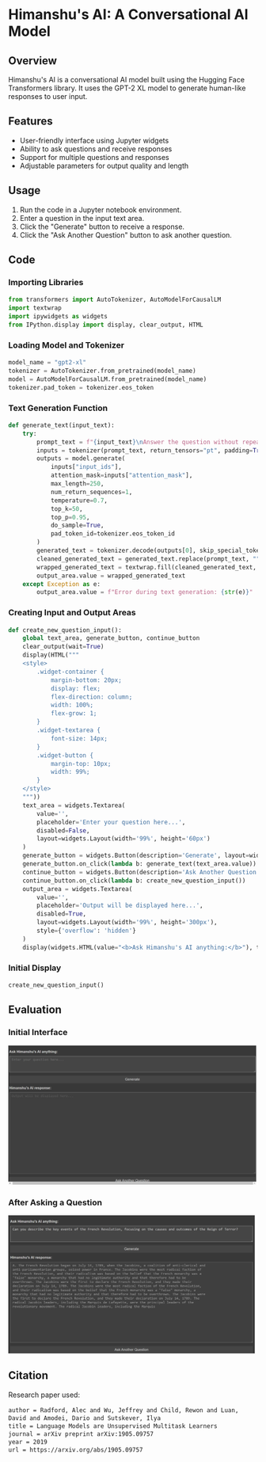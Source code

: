 # Himanshu's AI: A Conversational AI Model

## Overview

Himanshu's AI is a conversational AI model built using the Hugging Face Transformers library. It uses the GPT-2 XL model to generate human-like responses to user input.

## Features

* User-friendly interface using Jupyter widgets
* Ability to ask questions and receive responses
* Support for multiple questions and responses
* Adjustable parameters for output quality and length

## Usage

1. Run the code in a Jupyter notebook environment.
2. Enter a question in the input text area.
3. Click the "Generate" button to receive a response.
4. Click the "Ask Another Question" button to ask another question.

## Code

### Importing Libraries

```python
from transformers import AutoTokenizer, AutoModelForCausalLM
import textwrap
import ipywidgets as widgets
from IPython.display import display, clear_output, HTML
```

### Loading Model and Tokenizer
```python
model_name = "gpt2-xl"
tokenizer = AutoTokenizer.from_pretrained(model_name)
model = AutoModelForCausalLM.from_pretrained(model_name)
tokenizer.pad_token = tokenizer.eos_token
```
### Text Generation Function
```python
def generate_text(input_text):
    try:
        prompt_text = f"{input_text}\nAnswer the question without repeating the question above.\n"
        inputs = tokenizer(prompt_text, return_tensors="pt", padding=True, truncation=True)
        outputs = model.generate(
            inputs["input_ids"],
            attention_mask=inputs["attention_mask"],
            max_length=250,
            num_return_sequences=1,
            temperature=0.7,
            top_k=50,
            top_p=0.95,
            do_sample=True,
            pad_token_id=tokenizer.eos_token_id
        )
        generated_text = tokenizer.decode(outputs[0], skip_special_tokens=True)
        cleaned_generated_text = generated_text.replace(prompt_text, "").strip()
        wrapped_generated_text = textwrap.fill(cleaned_generated_text, width=100)
        output_area.value = wrapped_generated_text
    except Exception as e:
        output_area.value = f"Error during text generation: {str(e)}"
```
### Creating Input and Output Areas
```python
def create_new_question_input():
    global text_area, generate_button, continue_button
    clear_output(wait=True)
    display(HTML("""
    <style>
        .widget-container {
            margin-bottom: 20px;
            display: flex;
            flex-direction: column;
            width: 100%;
            flex-grow: 1;
        }
        .widget-textarea {
            font-size: 14px;
        }
        .widget-button {
            margin-top: 10px;
            width: 99%;
        }
    </style>
    """))
    text_area = widgets.Textarea(
        value='',
        placeholder='Enter your question here...',
        disabled=False,
        layout=widgets.Layout(width='99%', height='60px')
    )
    generate_button = widgets.Button(description='Generate', layout=widgets.Layout(width='99%'))
    generate_button.on_click(lambda b: generate_text(text_area.value))
    continue_button = widgets.Button(description='Ask Another Question', layout=widgets.Layout(width='99%'))
    continue_button.on_click(lambda b: create_new_question_input())
    output_area = widgets.Textarea(
        value='',
        placeholder='Output will be displayed here...',
        disabled=True,
        layout=widgets.Layout(width='99%', height='300px'),
        style={'overflow': 'hidden'}
    )
    display(widgets.HTML(value="<b>Ask Himanshu's AI anything:</b>"), text_area, generate_button, widgets.HTML(value="<b>Himanshu's AI response:</b>"), output_area, continue_button)
```
### Initial Display

```python
create_new_question_input()
```

## Evaluation

### Initial Interface

![Initial Interface](Input.png)

### After Asking a Question

![After Asking a Question](Output.png)

## Citation
Research paper used:
```
author = Radford, Alec and Wu, Jeffrey and Child, Rewon and Luan, David and Amodei, Dario and Sutskever, Ilya
title = Language Models are Unsupervised Multitask Learners
journal = arXiv preprint arXiv:1905.09757
year = 2019
url = https://arxiv.org/abs/1905.09757
```




